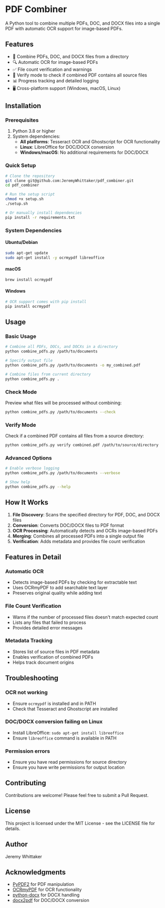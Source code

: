 # PDF Combiner

A Python tool to combine multiple PDFs, DOC, and DOCX files into a single PDF with automatic OCR support for image-based PDFs.

## Features

- 📄 Combine PDFs, DOC, and DOCX files from a directory
- 🔍 Automatic OCR for image-based PDFs
- ✅ File count verification and warnings
- 🔎 Verify mode to check if combined PDF contains all source files
- 📊 Progress tracking and detailed logging
- 🖥️ Cross-platform support (Windows, macOS, Linux)

## Installation

### Prerequisites

1. Python 3.8 or higher
2. System dependencies:
   - **All platforms**: Tesseract OCR and Ghostscript for OCR functionality
   - **Linux**: LibreOffice for DOC/DOCX conversion
   - **Windows/macOS**: No additional requirements for DOC/DOCX

### Quick Setup

```bash
# Clone the repository
git clone git@github.com:JeremyWhittaker/pdf_combiner.git
cd pdf_combiner

# Run the setup script
chmod +x setup.sh
./setup.sh

# Or manually install dependencies
pip install -r requirements.txt
```

### System Dependencies

#### Ubuntu/Debian
```bash
sudo apt-get update
sudo apt-get install -y ocrmypdf libreoffice
```

#### macOS
```bash
brew install ocrmypdf
```

#### Windows
```bash
# OCR support comes with pip install
pip install ocrmypdf
```

## Usage

### Basic Usage

```bash
# Combine all PDFs, DOCs, and DOCXs in a directory
python combine_pdfs.py /path/to/documents

# Specify output file
python combine_pdfs.py /path/to/documents -o my_combined.pdf

# Combine files from current directory
python combine_pdfs.py .
```

### Check Mode

Preview what files will be processed without combining:

```bash
python combine_pdfs.py /path/to/documents --check
```

### Verify Mode

Check if a combined PDF contains all files from a source directory:

```bash
python combine_pdfs.py verify combined.pdf /path/to/source/directory
```

### Advanced Options

```bash
# Enable verbose logging
python combine_pdfs.py /path/to/documents --verbose

# Show help
python combine_pdfs.py --help
```

## How It Works

1. **File Discovery**: Scans the specified directory for PDF, DOC, and DOCX files
2. **Conversion**: Converts DOC/DOCX files to PDF format
3. **OCR Processing**: Automatically detects and OCRs image-based PDFs
4. **Merging**: Combines all processed PDFs into a single output file
5. **Verification**: Adds metadata and provides file count verification

## Features in Detail

### Automatic OCR
- Detects image-based PDFs by checking for extractable text
- Uses OCRmyPDF to add searchable text layer
- Preserves original quality while adding text

### File Count Verification
- Warns if the number of processed files doesn't match expected count
- Lists any files that failed to process
- Provides detailed error messages

### Metadata Tracking
- Stores list of source files in PDF metadata
- Enables verification of combined PDFs
- Helps track document origins

## Troubleshooting

### OCR not working
- Ensure `ocrmypdf` is installed and in PATH
- Check that Tesseract and Ghostscript are installed

### DOC/DOCX conversion failing on Linux
- Install LibreOffice: `sudo apt-get install libreoffice`
- Ensure `libreoffice` command is available in PATH

### Permission errors
- Ensure you have read permissions for source directory
- Ensure you have write permissions for output location

## Contributing

Contributions are welcome! Please feel free to submit a Pull Request.

## License

This project is licensed under the MIT License - see the LICENSE file for details.

## Author

Jeremy Whittaker

## Acknowledgments

- [PyPDF2](https://github.com/py-pdf/pypdf2) for PDF manipulation
- [OCRmyPDF](https://github.com/ocrmypdf/OCRmyPDF) for OCR functionality
- [python-docx](https://github.com/python-openxml/python-docx) for DOCX handling
- [docx2pdf](https://github.com/AlJohri/docx2pdf) for DOC/DOCX conversion